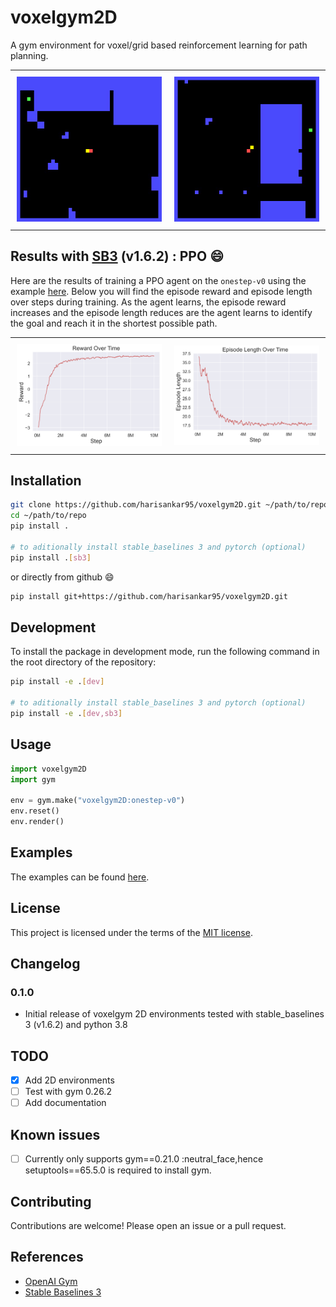 # voxelgym2D
A gym environment for voxel/grid based reinforcement learning for path planning.

<div id="solution-table">
    <table>
	    <tr>
    	    <td style="padding:10px">
        	    <img src="resources/solution_1.gif" width="420"/>
      	    </td>
            <td style="padding:10px">
            	<img src="resources/solution_2.gif" width="420"/>
            </td>
        </tr>
    </table>
</div>

## Results with [SB3](https://github.com/DLR-RM/stable-baselines3) (v1.6.2) : PPO :smile:
Here are the results of training a PPO agent on the `onestep-v0` using the example [here](examples/train_ppo.py). Below you will find the episode reward and episode length over steps during training. As the agent learns, the episode reward increases and the episode length reduces are the agent learns to identify the goal and reach it in the shortest possible path.

<div id="solution-table">
    <table>
	    <tr>
    	    <td style="padding:10px">
        	    <img src="resources/ep_reward.png" width="420"/>
      	    </td>
            <td style="padding:10px">
            	<img src="resources/ep_length.png" width="420"/>
            </td>
        </tr>
    </table>
</div>


## Installation
```bash
git clone https://github.com/harisankar95/voxelgym2D.git ~/path/to/repo
cd ~/path/to/repo
pip install .

# to aditionally install stable_baselines 3 and pytorch (optional)
pip install .[sb3]
```

or directly from github :smile:

```bash
pip install git+https://github.com/harisankar95/voxelgym2D.git
```

## Development
To install the package in development mode, run the following command in the root directory of the repository:
```bash
pip install -e .[dev]

# to aditionally install stable_baselines 3 and pytorch (optional)
pip install -e .[dev,sb3]
```

## Usage
```python
import voxelgym2D
import gym

env = gym.make("voxelgym2D:onestep-v0")
env.reset()
env.render()
```

## Examples
The examples can be found [here](examples).

## License
This project is licensed under the terms of the [MIT license](LICENSE).

## Changelog
### 0.1.0
- Initial release of voxelgym 2D environments tested with stable_baselines 3 (v1.6.2) and python 3.8

## TODO
- [x] Add 2D environments
- [ ] Test with gym 0.26.2
- [ ] Add documentation

## Known issues
- [ ] Currently only supports gym==0.21.0 :neutral_face,hence setuptools==65.5.0 is required to install gym.

## Contributing
Contributions are welcome! Please open an issue or a pull request.

## References
- [OpenAI Gym](https://arxiv.org/abs/1606.01540)
- [Stable Baselines 3](http://jmlr.org/papers/v22/20-1364.html)
